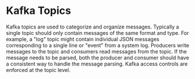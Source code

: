 # Kafka Topics

Kafka topics are used to categorize and organize messages.  Typically a
single topic should only contain messages of the same format and type.
For example, a "log" topic might contain individual JSON messages
corresponding to a single line or "event" from a system log.  Producers
write messages to the topic and consumers read messages from the topic.
If the message needs to be parsed, both the producer and consumer should
have a consistent way to handle the message parsing.  Kafka access controls
are enforced at the topic level.

